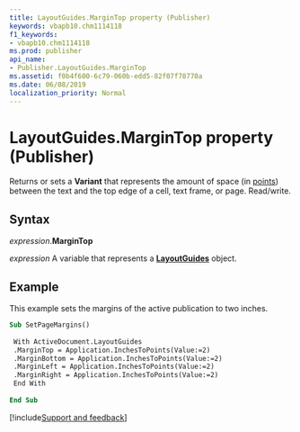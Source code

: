 ```yaml
---
title: LayoutGuides.MarginTop property (Publisher)
keywords: vbapb10.chm1114118
f1_keywords:
- vbapb10.chm1114118
ms.prod: publisher
api_name:
- Publisher.LayoutGuides.MarginTop
ms.assetid: f0b4f600-6c79-060b-edd5-82f07f78770a
ms.date: 06/08/2019
localization_priority: Normal
---
```



# LayoutGuides.MarginTop property (Publisher)

Returns or sets a **Variant** that represents the amount of space (in [points](../language/glossary/vbe-glossary.md#point)) between the text and the top edge of a cell, text frame, or page. Read/write.


## Syntax

_expression_.**MarginTop**

_expression_ A variable that represents a **[LayoutGuides](Publisher.LayoutGuides.md)** object.


## Example

This example sets the margins of the active publication to two inches.

```vb
Sub SetPageMargins() 
 
 With ActiveDocument.LayoutGuides 
 .MarginTop = Application.InchesToPoints(Value:=2) 
 .MarginBottom = Application.InchesToPoints(Value:=2) 
 .MarginLeft = Application.InchesToPoints(Value:=2) 
 .MarginRight = Application.InchesToPoints(Value:=2) 
 End With 
 
End Sub
```

[!include[Support and feedback](~/includes/feedback-boilerplate.md)]
